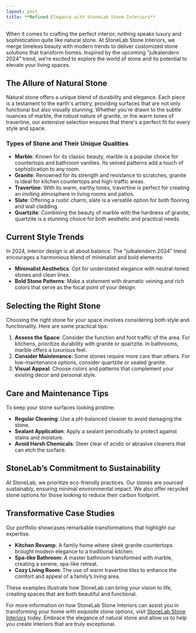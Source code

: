 ```yaml
---
layout: post
title: **Refined Elegance with StoneLab Stone Interiors**
---
```



When it comes to crafting the perfect interior, nothing speaks luxury and sophistication quite like natural stone. At StoneLab Stone Interiors, we merge timeless beauty with modern trends to deliver customized stone solutions that transform homes. Inspired by the upcoming "julkalendern 2024" trend, we’re excited to explore the world of stone and its potential to elevate your living spaces.

## The Allure of Natural Stone

Natural stone offers a unique blend of durability and elegance. Each piece is a testament to the earth's artistry, providing surfaces that are not only functional but also visually stunning. Whether you're drawn to the subtle nuances of marble, the robust nature of granite, or the warm tones of travertine, our extensive selection ensures that there's a perfect fit for every style and space.

### Types of Stone and Their Unique Qualities

- **Marble**: Known for its classic beauty, marble is a popular choice for countertops and bathroom vanities. Its veined patterns add a touch of sophistication to any room.
- **Granite**: Renowned for its strength and resistance to scratches, granite is ideal for kitchen countertops and high-traffic areas.
- **Travertine**: With its warm, earthy tones, travertine is perfect for creating an inviting atmosphere in living rooms and patios.
- **Slate**: Offering a rustic charm, slate is a versatile option for both flooring and wall cladding.
- **Quartzite**: Combining the beauty of marble with the hardness of granite, quartzite is a stunning choice for both aesthetic and practical needs.

## Current Style Trends

In 2024, interior design is all about balance. The "julkalendern 2024" trend encourages a harmonious blend of minimalist and bold elements:

- **Minimalist Aesthetics**: Opt for understated elegance with neutral-toned stones and clean lines.
- **Bold Stone Patterns**: Make a statement with dramatic veining and rich colors that serve as the focal point of your design.

## Selecting the Right Stone

Choosing the right stone for your space involves considering both style and functionality. Here are some practical tips:

1. **Assess the Space**: Consider the function and foot traffic of the area. For kitchens, prioritize durability with granite or quartzite. In bathrooms, marble offers a luxurious feel.
2. **Consider Maintenance**: Some stones require more care than others. For low-maintenance options, consider quartzite or sealed granite.
3. **Visual Appeal**: Choose colors and patterns that complement your existing decor and personal style.

## Care and Maintenance Tips

To keep your stone surfaces looking pristine:

- **Regular Cleaning**: Use a pH-balanced cleaner to avoid damaging the stone.
- **Sealant Application**: Apply a sealant periodically to protect against stains and moisture.
- **Avoid Harsh Chemicals**: Steer clear of acidic or abrasive cleaners that can etch the surface.

## StoneLab’s Commitment to Sustainability

At StoneLab, we prioritize eco-friendly practices. Our stones are sourced sustainably, ensuring minimal environmental impact. We also offer recycled stone options for those looking to reduce their carbon footprint.

## Transformative Case Studies

Our portfolio showcases remarkable transformations that highlight our expertise. 

- **Kitchen Revamp**: A family home where sleek granite countertops brought modern elegance to a traditional kitchen.
- **Spa-like Bathroom**: A master bathroom transformed with marble, creating a serene, spa-like retreat.
- **Cozy Living Room**: The use of warm travertine tiles to enhance the comfort and appeal of a family’s living area.

These examples illustrate how StoneLab can bring your vision to life, creating spaces that are both beautiful and functional.

For more information on how StoneLab Stone Interiors can assist you in transforming your home with exquisite stone options, visit [StoneLab Stone Interiors](https://stonelab.se) today. Embrace the elegance of natural stone and allow us to help you create interiors that are truly exceptional.